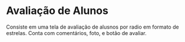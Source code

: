 # Avaliação de Alunos

Consiste em uma tela de avaliação de alusnos por radio em formato de estrelas.
Conta com comentários, foto, e botão de avaliar.
